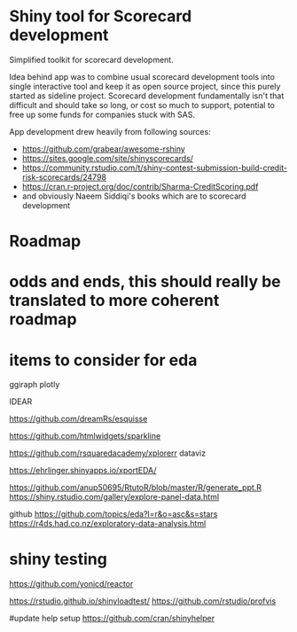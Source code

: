 # Shiny tool for Scorecard development
Simplified toolkit for scorecard development. 

Idea behind app was to combine usual scorecard development tools into single interactive tool and keep it as open source project, since this purely started as sideline project. Scorecard development fundamentally isn't that difficult and should take so long, or cost so much to support, potential to free up some funds for companies stuck with SAS. 

App development drew heavily from following sources:
* https://github.com/grabear/awesome-rshiny
* https://sites.google.com/site/shinyscorecards/
* https://community.rstudio.com/t/shiny-contest-submission-build-credit-risk-scorecards/24798
* https://cran.r-project.org/doc/contrib/Sharma-CreditScoring.pdf
* and obviously Naeem Siddiqi's books which are to scorecard development 


# Roadmap


# odds and ends, this should really be translated to more coherent roadmap
# items to consider for eda

ggiraph
plotly

IDEAR

https://github.com/dreamRs/esquisse

https://github.com/htmlwidgets/sparkline

https://github.com/rsquaredacademy/xplorerr
dataviz


https://ehrlinger.shinyapps.io/xportEDA/

https://github.com/anup50695/RtutoR/blob/master/R/generate_ppt.R
https://shiny.rstudio.com/gallery/explore-panel-data.html



github
https://github.com/topics/eda?l=r&o=asc&s=stars
https://r4ds.had.co.nz/exploratory-data-analysis.html


# shiny testing 

https://github.com/yonicd/reactor

https://rstudio.github.io/shinyloadtest/
https://github.com/rstudio/profvis


#update help setup
https://github.com/cran/shinyhelper
